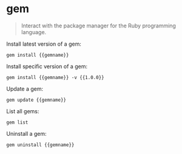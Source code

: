 gem
===

> Interact with the package manager for the Ruby programming language.

Install latest version of a gem:

    gem install {{gemname}}

Install specific version of a gem:

    gem install {{gemname}} -v {{1.0.0}}

Update a gem:

    gem update {{gemname}}

List all gems:

    gem list

Uninstall a gem:

    gem uninstall {{gemname}}
